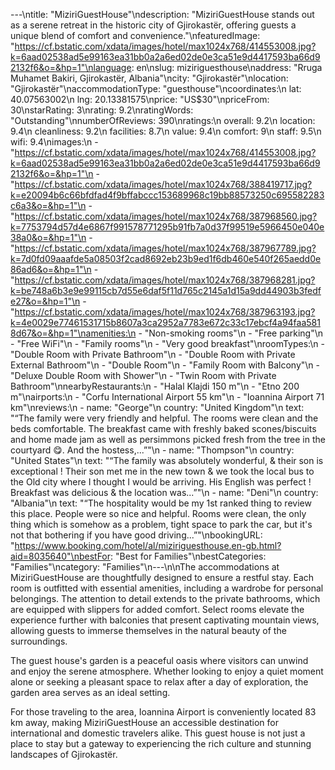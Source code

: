 ---\ntitle: "MiziriGuestHouse"\ndescription: "MiziriGuestHouse stands out as a serene retreat in the historic city of Gjirokastër, offering guests a unique blend of comfort and convenience."\nfeaturedImage: "https://cf.bstatic.com/xdata/images/hotel/max1024x768/414553008.jpg?k=6aad02538ad5e99163ea31bb0a2a6ed02de0e3ca51e9d4417593ba66d92132f6&o=&hp=1"\nlanguage: en\nslug: miziriguesthouse\naddress: "Rruga Muhamet Bakiri, Gjirokastër, Albania"\ncity: "Gjirokastër"\nlocation: "Gjirokastër"\naccommodationType: "guesthouse"\ncoordinates:\n  lat: 40.07563002\n  lng: 20.13381575\nprice: "US$30"\npriceFrom: 30\nstarRating: 3\nrating: 9.2\nratingWords: "Outstanding"\nnumberOfReviews: 390\nratings:\n  overall: 9.2\n  location: 9.4\n  cleanliness: 9.2\n  facilities: 8.7\n  value: 9.4\n  comfort: 9\n  staff: 9.5\n  wifi: 9.4\nimages:\n  - "https://cf.bstatic.com/xdata/images/hotel/max1024x768/414553008.jpg?k=6aad02538ad5e99163ea31bb0a2a6ed02de0e3ca51e9d4417593ba66d92132f6&o=&hp=1"\n  - "https://cf.bstatic.com/xdata/images/hotel/max1024x768/388419717.jpg?k=e20094b6c66bfdfad4f9bffabccc153689968c19bb88573250c695582283c6a3&o=&hp=1"\n  - "https://cf.bstatic.com/xdata/images/hotel/max1024x768/387968560.jpg?k=7753794d57d4e6867f991578771295b91fb7a0d37f99519e5966450e040e38a0&o=&hp=1"\n  - "https://cf.bstatic.com/xdata/images/hotel/max1024x768/387967789.jpg?k=7d0fd09aaafde5a08503f2cad8692eb23b9ed1f6db460e540f265aedd0e86ad6&o=&hp=1"\n  - "https://cf.bstatic.com/xdata/images/hotel/max1024x768/387968281.jpg?k=be748a6b3e9e99115cb7d55e6daf5f11d765c2145a1d15a9dd44903b3fedfe27&o=&hp=1"\n  - "https://cf.bstatic.com/xdata/images/hotel/max1024x768/387963193.jpg?k=4e0029e77461531715b8607a3ca2952a7783e672c33c17ebcf4a94faa5818d67&o=&hp=1"\namenities:\n  - "Non-smoking rooms"\n  - "Free parking"\n  - "Free WiFi"\n  - "Family rooms"\n  - "Very good breakfast"\nroomTypes:\n  - "Double Room with Private Bathroom"\n  - "Double Room with Private External Bathroom"\n  - "Double Room"\n  - "Family Room with Balcony"\n  - "Deluxe Double Room with Shower"\n  - "Twin Room with Private Bathroom"\nnearbyRestaurants:\n  - "Halal Klajdi 150 m"\n  - "Etno 200 m"\nairports:\n  - "Corfu International Airport 55 km"\n  - "Ioannina Airport 71 km"\nreviews:\n  - name: "George"\n    country: "United Kingdom"\n    text: "“The family were very friendly and helpful. The rooms were clean and the beds comfortable. The breakfast came with freshly baked scones/biscuits and home made jam as well as persimmons picked fresh from the tree in the courtyard 😋. And the hostess,...”"\n  - name: "Thompson"\n    country: "United States"\n    text: "“The family was absolutely wonderful, & their son is exceptional ! Their son met me in the new town & we took the local bus to the Old city where I thought I would be arriving. His English was perfect ! Breakfast was delicious & the location was...”"\n  - name: "Deni"\n    country: "Albania"\n    text: "“The hospitality would be my 1st ranked thing to review this place. People were so nice and helpful. Rooms were clean, the only thing which is somehow as a problem, tight space to park the car, but it's not that bothering if you have good driving...”"\nbookingURL: "https://www.booking.com/hotel/al/miziriguesthouse.en-gb.html?aid=8035640"\nbestFor: "Best for Families"\nbestCategories: "Families"\ncategory: "Families"\n---\n\nThe accommodations at MiziriGuestHouse are thoughtfully designed to ensure a restful stay. Each room is outfitted with essential amenities, including a wardrobe for personal belongings. The attention to detail extends to the private bathrooms, which are equipped with slippers for added comfort. Select rooms elevate the experience further with balconies that present captivating mountain views, allowing guests to immerse themselves in the natural beauty of the surroundings.

The guest house's garden is a peaceful oasis where visitors can unwind and enjoy the serene atmosphere. Whether looking to enjoy a quiet moment alone or seeking a pleasant space to relax after a day of exploration, the garden area serves as an ideal setting.

For those traveling to the area, Ioannina Airport is conveniently located 83 km away, making MiziriGuestHouse an accessible destination for international and domestic travelers alike. This guest house is not just a place to stay but a gateway to experiencing the rich culture and stunning landscapes of Gjirokastër.